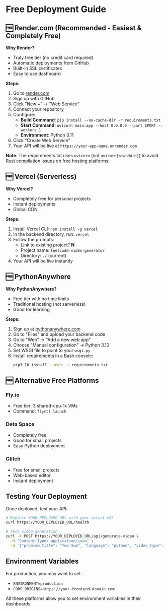 # Free Deployment Guide

## 🆓 Render.com (Recommended - Easiest & Completely Free)

**Why Render?**
- Truly free tier (no credit card required)
- Automatic deployments from GitHub
- Built-in SSL certificates
- Easy to use dashboard

**Steps:**
1. Go to [render.com](https://render.com)
2. Sign up with GitHub
3. Click "New +" → "Web Service"
4. Connect your repository
5. Configure:
   - **Build Command**: `pip install --no-cache-dir -r requirements.txt`
   - **Start Command**: `uvicorn main:app --host 0.0.0.0 --port $PORT --workers 1`
   - **Environment**: Python 3.11
6. Click "Create Web Service"
7. Your API will be live at `https://your-app-name.onrender.com`

**Note**: The requirements.txt uses `uvicorn` (not `uvicorn[standard]`) to avoid Rust compilation issues on free hosting platforms.

## 🆓 Vercel (Serverless)

**Why Vercel?**
- Completely free for personal projects
- Instant deployments
- Global CDN

**Steps:**
1. Install Vercel CLI: `npm install -g vercel`
2. In the backend directory, run: `vercel`
3. Follow the prompts:
   - Link to existing project? **N**
   - Project name: `leetcode-video-generator`
   - Directory: `./` (current)
4. Your API will be live instantly

## 🆓 PythonAnywhere

**Why PythonAnywhere?**
- Free tier with no time limits
- Traditional hosting (not serverless)
- Good for learning

**Steps:**
1. Sign up at [pythonanywhere.com](https://pythonanywhere.com)
2. Go to "Files" and upload your backend code
3. Go to "Web" → "Add a new web app"
4. Choose "Manual configuration" → Python 3.10
5. Set WSGI file to point to your `wsgi.py`
6. Install requirements in a Bash console:
   ```bash
   pip3.10 install --user -r requirements.txt
   ```

## 🆓 Alternative Free Platforms

### Fly.io
- Free tier: 3 shared-cpu-1x VMs
- Command: `flyctl launch`

### Deta Space
- Completely free
- Good for small projects
- Easy Python deployment

### Glitch
- Free for small projects
- Web-based editor
- Instant deployment

## Testing Your Deployment

Once deployed, test your API:

```bash
# Replace YOUR_DEPLOYED_URL with your actual URL
curl https://YOUR_DEPLOYED_URL/health

# Test video generation
curl -X POST https://YOUR_DEPLOYED_URL/api/generate-video \
  -H "Content-Type: application/json" \
  -d '{"problem_title": "Two Sum", "language": "python", "video_type": "explanation"}'
```

## Environment Variables

For production, you may want to set:
- `ENVIRONMENT=production`
- `CORS_ORIGINS=https://your-frontend-domain.com`

All these platforms allow you to set environment variables in their dashboards.
